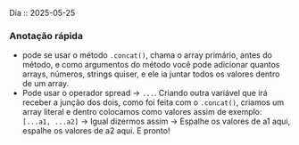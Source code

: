 Dia :: 2025-05-25
### Anotação rápida
- pode se usar o método `.concat()`, chama o array primário, antes do método, e como argumentos do método você pode adicionar quantos arrays, números, strings quiser, e ele ia juntar todos os valores dentro de um array.
-  Pode usar o operador spread -> `...`. Criando outra variável que irá receber a junção dos dois, como foi feita com o `.concat()`, criamos um array literal e dentro colocamos como valores assim de exemplo: `[...a1, ...a2]` -> Igual dizermos assim -> Espalhe os valores de a1 aqui, espalhe os valores de a2 aqui. E pronto!
